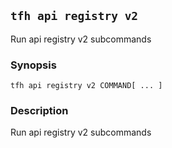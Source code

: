 ## `tfh api registry v2`

Run api registry v2 subcommands

### Synopsis

    tfh api registry v2 COMMAND[ ... ]

### Description

Run api registry v2 subcommands

